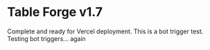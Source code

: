 # Table Forge v1.7
Complete and ready for Vercel deployment.
This is a bot trigger test.
Testing bot triggers... again
